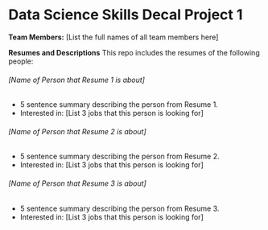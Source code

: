 # Data Science Skills Decal Project 1

**Team Members:** [List the full names of all team members here]  

**Resumes and Descriptions**
This repo includes the resumes of the following people:

###### [Name of Person that Resume 1 is about]
* 5 sentence summary describing the person from Resume 1.
* Interested in: [List 3 jobs that this person is looking for]

###### [Name of Person that Resume 2 is about]
* 5 sentence summary describing the person from Resume 2.
* Interested in: [List 3 jobs that this person is looking for]

###### [Name of Person that Resume 3 is about]
* 5 sentence summary describing the person from Resume 3.
* Interested in: [List 3 jobs that this person is looking for]
